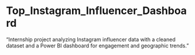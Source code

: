 # Top_Instagram_Influencer_Dashboard
“Internship project analyzing Instagram influencer data with a cleaned dataset and a Power BI dashboard for engagement and geographic trends.”
